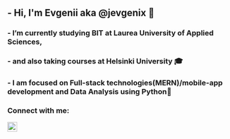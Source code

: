 ## - Hi, I'm Evgenii aka @jevgenix 👋

### - I’m currently studying BIT at Laurea University of Applied Sciences,

### - and also taking courses at Helsinki University :mortar_board:

### - I am focused on Full-stack technologies(MERN)/mobile-app development and Data Analysis using Python🌱

### Connect with me:

<a href="https://www.linkedin.com/in/evgenii-smirnov-7b5b021b7/">
  <img align = "left" width="22px" src="https://img.icons8.com/color/48/000000/linkedin.png"/>
</a>

<!-- # 💞️ I’m looking to collaborate on interesting projects!
  📫 How to reach me ... -->

<!---
jevgenix/jevgenix is a ✨ special ✨ repository because its `README.md` (this file) appears on your GitHub profile.
You can click the Preview link to take a look at your changes.
--->
